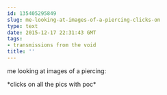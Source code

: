 ```yaml
---
id: 135405295849
slug: me-looking-at-images-of-a-piercing-clicks-on
type: text
date: 2015-12-17 22:31:43 GMT
tags:
- transmissions from the void
title: ''
---
```


me looking at images of a piercing:

\*clicks on all the pics with poc\*